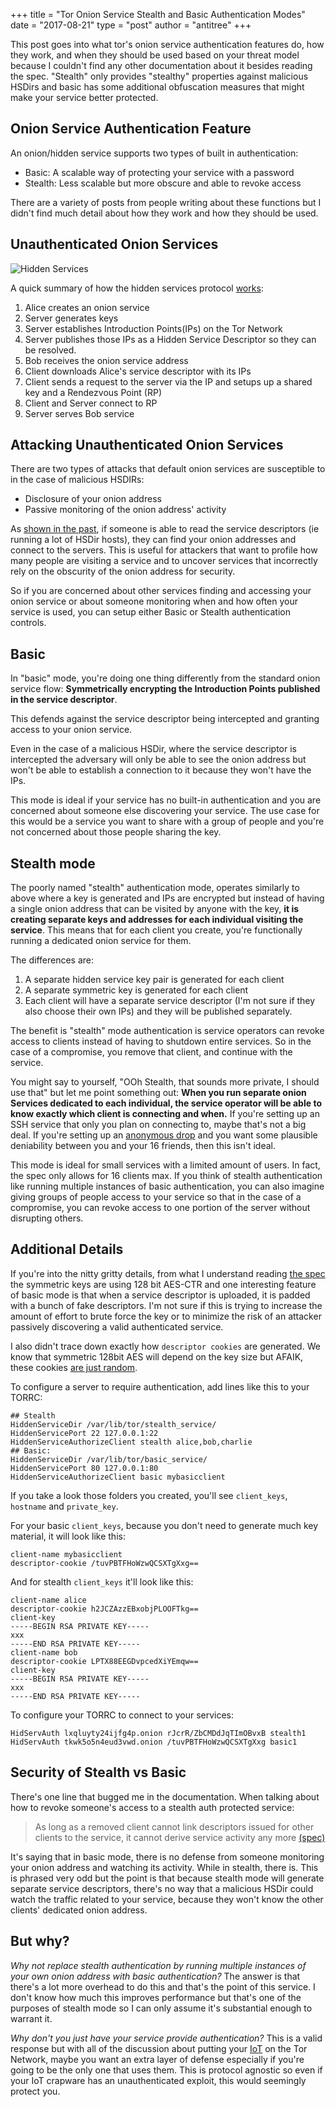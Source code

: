 +++
title = "Tor Onion Service Stealth and Basic Authentication Modes"
date = "2017-08-21"
type = "post"
author = "antitree"
+++

This post goes into what tor's onion service authentication features do, how
they work, and when they should be used based on your threat model because I
couldn't find any other documentation about it besides reading the spec. "Stealth"
only provides "stealthy" properties against malicious HSDirs and basic has
some additional obfuscation measures that might make your service better protected.

## Onion Service Authentication Feature

An onion/hidden service supports two types of built in authentication:

* Basic: A scalable way of protecting your service with a password
* Stealth: Less scalable but more obscure and able to revoke access

There are a variety of posts from people writing about these functions
but I didn't find much detail about how they work and how they should be used.

## Unauthenticated Onion Services
![Hidden Services](/img/2017_hiddenservices.png)

A quick summary of how the hidden services protocol [works](https://www.torproject.org/docs/hidden-services.html.en):

1. Alice creates an onion service
2. Server generates keys
3. Server establishes Introduction Points(IPs) on the Tor Network
4. Server publishes those IPs as a Hidden Service Descriptor so they can be
resolved.
5. Bob receives the onion service address
6. Client downloads Alice's service descriptor with its IPs
7. Client sends a request to the server via the IP and setups up a shared key
and a Rendezvous Point (RP)
8. Client and Server connect to RP
9. Server serves Bob service

## Attacking Unauthenticated Onion Services

There are two types of attacks that default onion services are susceptible to
in the case of malicious HSDIRs:
* Disclosure of your onion address
* Passive monitoring of the onion address' activity

As [shown in the past](http://www.ieee-security.org/TC/SP2013/papers/4977a080.pdf), if someone is
able to read the service descriptors (ie running a lot of HSDir hosts),
they can find your onion addresses and connect to the servers. This is useful
for attackers that want to profile how many people are visiting a service and
to uncover services that incorrectly rely on the obscurity of the onion address
for security.

So if you are concerned about other services finding and accessing your
onion service or about someone monitoring when and how often your service is
used, you can setup either Basic or Stealth authentication controls.

## Basic

In "basic" mode, you're doing one thing differently from the standard onion
service flow: **Symmetrically encrypting the Introduction Points
published in the service descriptor**.

This defends against the service descriptor being intercepted and granting
access to your onion service.

Even in the case of a malicious HSDir, where the service descriptor is intercepted
the adversary will only be able to see the onion address but won't be able to
establish a connection to it because they won't have the IPs.

This mode is ideal if your service has no built-in authentication and you
are concerned about someone else discovering your service. The use case for
this would be a service you want to share with a group of people
and you're not concerned about those people sharing the key.

## Stealth mode

The poorly named "stealth" authentication mode, operates similarly to above
where a key is generated and IPs are encrypted but instead of having a single
onion address that can be visited by anyone with the key, **it is creating
separate keys and addresses for each individual visiting the service**. This means that for
each client you create, you're functionally running a dedicated onion service for them.

The differences are:

1. A separate hidden service key pair is generated for each client
2. A separate symmetric key is generated for each client
3. Each client will have a separate service descriptor (I'm not sure if they also
choose their own IPs) and they will be published separately.

The benefit is "stealth" mode authentication is service operators can revoke
access to clients instead of having to shutdown entire services. So in the case
of a compromise, you remove that client, and continue with the service.

You might say to yourself, "OOh Stealth, that sounds more private, I should use
that" but let me point something out: **When you run separate onion Services
dedicated to each individual, the service operator will be able to know exactly
which client is connecting and when.** If you're setting up an SSH service that
only you plan on connecting to, maybe that's not a big deal. If you're setting
up an [anonymous drop](https://github.com/micahflee/onionshare/wiki/Security-Design) and you want some plausible deniability between you
and your 16 friends, then this isn't ideal.

This mode is ideal for small services with a limited amount of users. In fact,
the spec only allows for 16 clients max. If you think of stealth authentication
like running multiple instances of basic authentication, you can also imagine
giving groups of people access to your service so that in the case of a compromise,
you can revoke access to one portion of the server without disrupting others.

## Additional Details
If you're into the nitty gritty details, from what I understand reading [the spec](https://gitweb.torproject.org/torspec.git/tree/rend-spec.txt)
the symmetric keys are using 128 bit AES-CTR and one interesting feature of
basic mode is that when a service descriptor is uploaded, it is padded with
a bunch of fake descriptors. I'm not sure if this is trying to increase the
amount of effort to brute force the key or to minimize the risk of an attacker
passively discovering a valid authenticated service.

I also didn't trace down exactly how `descriptor cookies` are generated. We know
that symmetric 128bit AES will depend on the key size but AFAIK, these cookies
[are just random](https://svn.torproject.org/svn/tor/branches/121-hs-authorization/src/or/rendservice.c).

To configure a server to require authentication, add lines like this to your
TORRC:

```vim
## Stealth
HiddenServiceDir /var/lib/tor/stealth_service/
HiddenServicePort 22 127.0.0.1:22
HiddenServiceAuthorizeClient stealth alice,bob,charlie
## Basic:
HiddenServiceDir /var/lib/tor/basic_service/
HiddenServicePort 80 127.0.0.1:80
HiddenServiceAuthorizeClient basic mybasicclient
```

If you take a look those folders you created, you'll see `client_keys`, `hostname`
and `private_key`.

For your basic `client_keys`, because you don't need to generate much key
material, it will look like this:

```
client-name mybasicclient
descriptor-cookie /tuvPBTFHoWzwQCSXTgXxg==
```

And for stealth `client_keys` it'll look like this:

```vim
client-name alice
descriptor-cookie h2JCZAzzEBxobjPLOOFTkg==
client-key
-----BEGIN RSA PRIVATE KEY-----
xxx
-----END RSA PRIVATE KEY-----
client-name bob
descriptor-cookie LPTX88EEGDvpcedXiYEmqw==
client-key
-----BEGIN RSA PRIVATE KEY-----
xxx
-----END RSA PRIVATE KEY-----
```

To configure your TORRC to connect to your services:

```vim
HidServAuth lxqluyty24ijfg4p.onion rJcrR/ZbCMDdJqTImOBvxB stealth1
HidServAuth tkwk5o5n4eud3vwd.onion /tuvPBTFHoWzwQCSXTgXxg basic1
```

## Security of Stealth vs Basic

There's one line that bugged me in the documentation. When talking about
how to revoke someone's access to a stealth auth protected service:

>As long as a  removed client cannot link descriptors issued for other clients to the
   service, it cannot derive service activity any more [(spec)](https://gitweb.torproject.org/torspec.git/tree/rend-spec.txt#n241)

It's saying that in basic mode, there is no defense from someone monitoring
your onion address and watching its activity. While in stealth, there is. This
is phrased very odd but the point is that because stealth mode will generate
separate service descriptors, there's no way that a malicious HSDir could
watch the traffic related to your service, because they won't know the other
clients' dedicated onion address.

## But why?

*Why not replace stealth authentication by running multiple instances of your
own onion address with basic authentication?* The answer is that there's a lot
more overhead to do this and that's the point of this service. I don't know
how much this improves performance but that's one of the purposes of stealth
mode so I can only assume it's substantial enough to warrant it.

*Why don't you just have your service provide authentication?* This is a valid
response but with all of the discussion about putting your [IoT](https://blog.torproject.org/blog/quick-simple-guide-tor-and-internet-things-so-far) on the
Tor Network, maybe you want an extra layer of defense especially if you're going
to be the only one that uses them. This is protocol agnostic so even if your
IoT crapware has an unauthenticated exploit, this would seemingly protect you.
